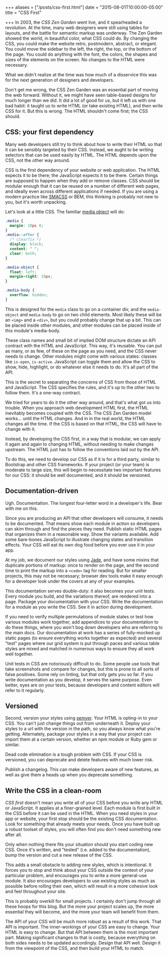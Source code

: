 +++
aliases = ["/posts/css-first.html"]
date = "2015-08-01T10:00:00-05:00"
title = "CSS First"

+++
In 2003, the *CSS Zen Garden* went live, and it spearheaded a revolution. At the time, many web designers were still using tables for layouts, and the battle for semantic markup was underway. The Zen Garden showed the world, in beautiful color, what CSS could do. By changing the CSS, you could make the website retro, postmodern, abstract, or elegant. You could move the sidebar to the left, the right, the top, or the bottom of the page. You could do anything with the font, the colors, the shapes and sizes of the elements on the screen. No changes to the HTML were necessary.

What we didn't realize at the time was how much of a disservice this was for the next generation of designers and developers.

Don't get me wrong, the CSS Zen Garden was an essential part of moving the web forward. Without it, we might have seen table-based designs for much longer than we did. It did a lot of good for us, but it left us with one bad habit: it taught us to write HTML (or take existing HTML), and then write CSS for it. But this is wrong. The HTML shouldn't come first; the CSS should.

## CSS: your first dependency

Many web developers still try to think about how to write their HTML so that it can be sensibly targeted by their CSS. Instead, we aught to be writing selectors that can be used easily by HTML. The HTML depends upon the CSS, not the other way around.

CSS is the first dependency of your website or web application. The HTML expects it to be there; the JavaScript expects it to be there. Certain things are supposed to happen when they add or remove classes. CSS should be modular enough that it can be reused on a number of different web pages, and ideally even across different applications if needed. If you are using a modern practice like <a href="https://smacss.com/">SMACSS</a> or BEM, this thinking is probably not new to you, but it's worth unpacking.

Let's look at a little CSS. The familiar <a href="http://www.stubbornella.org/content/2010/06/25/the-media-object-saves-hundreds-of-lines-of-code/">media object</a> will do:

```css
.media {
  margin: 10px 0;
}
.media::after {
  /* clearfix */
  display: block;
  content: " ";
  clear: both;
}

.media-object {
  float: left;
  margin-right: 10px;
}

.media-body {
  overflow: hidden;
}
```

This is designed for the <code>media</code> class to go on a container div, and the <code>media-object</code> and <code>media-body</code> to go on two child elements. Most likely these will be an <code>&lt;img&gt;</code> and a <code>&lt;div&gt;</code>, but you could probably change that up a bit. This can be placed inside other modules, and other modules can be placed inside of this module's media-body.

These class names and small bit of implied DOM structure dictate an API contract with the HTML and JavaScript. This way, it's reusable. You can put as many, or as few, of these on the page as you need, and the CSS never needs to change. Other modules might come with various states: classes like <code>is-open</code>, <code>is-active</code>. JavaScript can toggle them and allow the CSS to show, hide, highlight, or do whatever else it needs to do. It's all part of the API.

This is the secret to separating the concerns of CSS from those of HTML and JavaScript. The CSS specifies the rules, and it's up to the other two to follow them. It's a one-way contract.

We tried for years to do it the other way around, and that's what got us into trouble. When you approach web development HTML first, the HTML inevitably becomes coupled with the CSS. The CSS Zen Garden model works... until the HTML changes. And in in the real world, the HTML changes all the time. If the CSS is based on that HTML, the CSS will have to change with it.

Instead, by developing the CSS first, in a way that is modular, we can apply it again and again to changing HTML, without needing to make changes upstream. The HTML just has to follow the conventions laid out by the API.

To do this, we need to develop our CSS as if it is for a third party, similar to Bootstrap and other CSS frameworks. If your project (or your team) is moderate to large size, this will begin to necessitate two important features for our CSS: it should be well documented, and it should be versioned.

## Documentation-driven

Ugh. Documentation. The longest four-letter word in a developer's life.  Bear with me on this.

Since you are producing an API that other developers will consume, it needs to be documented. That means show each module in action so developers can skim through and find the pieces they need. Publish static HTML pages that organizes them in a reasonable way. Show the variants available. Add some bare-bones JavaScript to illustrate changing states and transition effects. Your CSS will eat its own dog food before you ever use it in your app.

At my job, we document our styles using <a href="http://jade-lang.com/">Jade</a>, and have some mixins that duplicate portions of markup: once to render on the page, and the second time to print the markup into a <code>&lt;code&gt;</code> tag for reading. But for smaller projects, this may not be necessary; browser dev tools make it easy enough for a developer look under the covers at any of your examples.

This documentation serves double-duty: it also becomes your unit tests. Every module you build, and the variations thereof, are rendered into a page. Package your documentation with your CSS. Write the documentation for a module as you write the CSS. See it in action during development.

If you need to verify multiple permutations of module states or test how various modules work together, add appendices to your documentation to do these things, where you won't bog down developers who are referring to the main docs. Our documentation at work has a series of fully-mocked up static pages (to ensure everything works together as expected) and several "test" pages where our grid system is put through paces and various table styles are mixed and matched in numerous ways to ensure they all work well together.

Unit tests in CSS are notoriously difficult to do. Some people use tools that take screenshots and compare for changes, but this is prone to all sorts of false positives. Some rely on linting, but that only gets you so far. If you write documentation as you develop, it serves the same purpose. Even better, eyes are on your tests, because developers and content editors will refer to it regularly.

## Versioned

Second, version your styles using <a href="http://semver.org/">semver</a>. Your HTML is opting-in to your CSS. You can't just change things out from underneath it. Deploy your styles to a url with the version in the path, so you always know what you're getting. Alternately, package your styles in a way that your project can import them at a certain version, whether an npm module or Ruby gem or similar.

Dead code elimination is a tough problem with CSS. If your CSS is versioned, you can deprecate and delete features with much lower risk.

Publish a changelog. This can make developers aware of new features, as well as give them a heads up when you deprecate something.

## Write the CSS in a clean-room

*CSS first* doesn't mean you write all of your CSS before you write any HTML or JavaScript. It applies at a finer-grained level. Each module is first built in the CSS before it can be used in the HTML. When you need styles in your app or website, your first stop should be the existing CSS documentation. Look for something that already meets your needs. Once you have built up a robust toolset of styles, you will often find you don't need something new after all.

Only when nothing there fits your situation should you start coding new CSS. Once it's written, and "tested" (i.e. added to the documentation), bump the version and cut a new release of the CSS.

This adds a small obstacle to adding new styles, which is intentional. It forces you to stop and think about your CSS outside the context of your particular problem, and encourages you to write a more general-use module. It also encourages developers to use existing styles as much as possible before rolling their own, which will result in a more cohesive look and feel throughout your site.

This is probably overkill for small projects. I certainly don't jump through all these hoops for this blog. But the more your project scales up, the more essential they will become, and the more your team will benefit from them.

The API of your CSS will be much more robust as a result of this work.  That API is important. The inner-workings of your CSS are easy to change. Your HTML is easy to change. But that API between them is the most important part. Making significant changes to that is costly, because everything on both sides needs to be updated accordingly. Design that API well. Design it from the viewpoint of the CSS, and then build your HTML to match.
